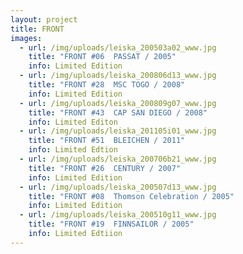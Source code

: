 ```yaml
---
layout: project
title: FRONT
images:
  - url: /img/uploads/leiska_200503a02_www.jpg
    title: "FRONT #06  PASSAT / 2005"
    info: Limited Edition
  - url: /img/uploads/leiska_200806d13_www.jpg
    title: "FRONT #28  MSC TOGO / 2008"
    info: Limited Edition
  - url: /img/uploads/leiska_200809g07_www.jpg
    title: "FRONT #43  CAP SAN DIEGO / 2008"
    info: Limited Editon
  - url: /img/uploads/leiska_201105i01_www.jpg
    title: "FRONT #51  BLEICHEN / 2011"
    info: Limited Edtion
  - url: /img/uploads/leiska_200706b21_www.jpg
    title: "FRONT #26  CENTURY / 2007"
    info: Limited Edition
  - url: /img/uploads/leiska_200507d13_www.jpg
    title: "FRONT #08  Thomson Celebration / 2005"
    info: Limited Edition
  - url: /img/uploads/leiska_200510g11_www.jpg
    title: "FRONT #19  FINNSAILOR / 2005"
    info: Limited Edtiion
---
```


